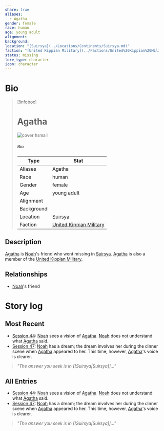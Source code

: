 ```yaml
---
share: true
aliases:
  - Agatha
gender: female
race: human
age: young adult
alignment: 
background: 
location: "[Suirsya](../Locations/Continents/Suirsya.md)"
faction: "[United Kippian Military](../Factions/United%20Kippian%20Military.md)"
status: missing
lore_type: character
icon: character
---
```

# Bio
> [!infobox]
> # Agatha
> ![cover hsmall](insertimage.png)
> ##### Bio
> | Type | Stat |
> | ---- | ---- |
> | Aliases | Agatha|
> | Race| human |
> | Gender| female|
> | Age | young adult|
> | Alignment|| 
> | Background| |
> | Location|  [Suirsya](../Locations/Continents/Suirsya.md)|
> | Faction| [United Kippian Military](../Factions/United%20Kippian%20Military.md)| 
## Description
[Agatha](Agatha.md) is [Noah](../PCs/Noah%20Skie.md)'s friend who went missing in [Suirsya](../Locations/Continents/Suirsya.md). [Agatha](Agatha.md) is also a member of the [United Kippian Military](../Factions/United%20Kippian%20Military.md).
## Relationships
- [Noah](../PCs/Noah%20Skie.md)'s friend
# Story log
## Most Recent
- [Session 44](../Session%20Log/Session%2044.md): [Noah](Noah%20Skie.md) sees a vision of [Agatha](Agatha.md). [Noah](Noah%20Skie.md) does not understand what [Agatha](Agatha.md) said.
- [Session 47](../Session%20Log/Session%2047.md): [Noah](Noah%20Skie.md) has a dream; the dream involves her during the dinner scene when [Agatha](Agatha.md) appeared to her. This time, however, [Agatha](Agatha.md)'s voice is clearer.
> *"The answer you seek is in [[Suirsya|Suirsya]]..."*

## All Entries
- [Session 44](../Session%20Log/Session%2044.md): [Noah](Noah%20Skie.md) sees a vision of [Agatha](Agatha.md). [Noah](Noah%20Skie.md) does not understand what [Agatha](Agatha.md) said.
- [Session 47](../Session%20Log/Session%2047.md): [Noah](Noah%20Skie.md) has a dream; the dream involves her during the dinner scene when [Agatha](Agatha.md) appeared to her. This time, however, [Agatha](Agatha.md)'s voice is clearer.
> *"The answer you seek is in [[Suirsya|Suirsya]]..."*
